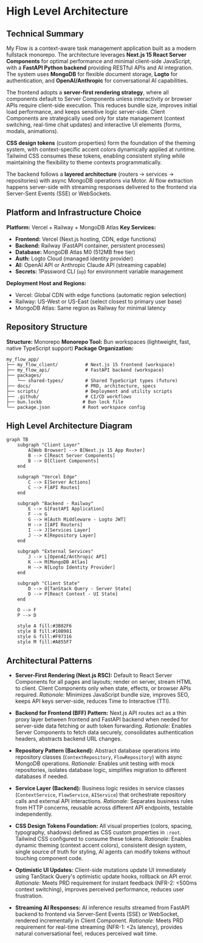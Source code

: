 # High Level Architecture

## Technical Summary

My Flow is a context-aware task management application built as a modern fullstack monorepo. The architecture leverages **Next.js 15 React Server Components** for optimal performance and minimal client-side JavaScript, with a **FastAPI Python backend** providing RESTful APIs and AI integration. The system uses **MongoDB** for flexible document storage, **Logto** for authentication, and **OpenAI/Anthropic** for conversational AI capabilities.

The frontend adopts a **server-first rendering strategy**, where all components default to Server Components unless interactivity or browser APIs require client-side execution. This reduces bundle size, improves initial load performance, and keeps sensitive logic server-side. Client Components are strategically used only for state management (context switching, real-time chat updates) and interactive UI elements (forms, modals, animations).

**CSS design tokens** (custom properties) form the foundation of the theming system, with context-specific accent colors dynamically applied at runtime. Tailwind CSS consumes these tokens, enabling consistent styling while maintaining the flexibility to theme contexts programmatically.

The backend follows a **layered architecture** (routers → services → repositories) with async MongoDB operations via Motor. AI flow extraction happens server-side with streaming responses delivered to the frontend via Server-Sent Events (SSE) or WebSockets.

## Platform and Infrastructure Choice

**Platform:** Vercel + Railway + MongoDB Atlas
**Key Services:**
- **Frontend:** Vercel (Next.js hosting, CDN, edge functions)
- **Backend:** Railway (FastAPI container, persistent processes)
- **Database:** MongoDB Atlas M0 (512MB free tier)
- **Auth:** Logto Cloud (managed identity provider)
- **AI:** OpenAI API or Anthropic Claude API (streaming capable)
- **Secrets:** 1Password CLI (`op`) for environment variable management

**Deployment Host and Regions:**
- Vercel: Global CDN with edge functions (automatic region selection)
- Railway: US-West or US-East (select closest to primary user base)
- MongoDB Atlas: Same region as Railway for minimal latency

## Repository Structure

**Structure:** Monorepo
**Monorepo Tool:** Bun workspaces (lightweight, fast, native TypeScript support)
**Package Organization:**

```
my_flow_app/
├── my_flow_client/          # Next.js 15 frontend (workspace)
├── my_flow_api/             # FastAPI backend (workspace)
├── packages/
│   └── shared-types/        # Shared TypeScript types (future)
├── docs/                    # PRD, architecture, specs
├── scripts/                 # Deployment and utility scripts
├── .github/                 # CI/CD workflows
├── bun.lockb               # Bun lock file
└── package.json            # Root workspace config
```

## High Level Architecture Diagram

```mermaid
graph TB
    subgraph "Client Layer"
        A[Web Browser] --> B[Next.js 15 App Router]
        B --> C[React Server Components]
        B --> D[Client Components]
    end

    subgraph "Vercel Edge"
        C --> E[Server Actions]
        C --> F[API Routes]
    end

    subgraph "Backend - Railway"
        E --> G[FastAPI Application]
        F --> G
        G --> H[Auth Middleware - Logto JWT]
        H --> I[API Routers]
        I --> J[Services Layer]
        J --> K[Repository Layer]
    end

    subgraph "External Services"
        J --> L[OpenAI/Anthropic API]
        K --> M[MongoDB Atlas]
        H --> N[Logto Identity Provider]
    end

    subgraph "Client State"
        D --> O[TanStack Query - Server State]
        D --> P[React Context - UI State]
    end

    O --> F
    P --> D

    style A fill:#3B82F6
    style B fill:#10B981
    style G fill:#F97316
    style M fill:#A855F7
```

## Architectural Patterns

- **Server-First Rendering (Next.js RSC):** Default to React Server Components for all pages and layouts; render on server, stream HTML to client. Client Components only when state, effects, or browser APIs required. _Rationale:_ Minimizes JavaScript bundle size, improves SEO, keeps API keys server-side, reduces Time to Interactive (TTI).

- **Backend for Frontend (BFF) Pattern:** Next.js API routes act as a thin proxy layer between frontend and FastAPI backend when needed for server-side data fetching or auth token forwarding. _Rationale:_ Enables Server Components to fetch data securely, consolidates authentication headers, abstracts backend URL changes.

- **Repository Pattern (Backend):** Abstract database operations into repository classes (`ContextRepository`, `FlowRepository`) with async MongoDB operations. _Rationale:_ Enables unit testing with mock repositories, isolates database logic, simplifies migration to different databases if needed.

- **Service Layer (Backend):** Business logic resides in service classes (`ContextService`, `FlowService`, `AIService`) that orchestrate repository calls and external API interactions. _Rationale:_ Separates business rules from HTTP concerns, reusable across different API endpoints, testable independently.

- **CSS Design Tokens Foundation:** All visual properties (colors, spacing, typography, shadows) defined as CSS custom properties in `:root`. Tailwind CSS configured to consume these tokens. _Rationale:_ Enables dynamic theming (context accent colors), consistent design system, single source of truth for styling, AI agents can modify tokens without touching component code.

- **Optimistic UI Updates:** Client-side mutations update UI immediately using TanStack Query's optimistic update hooks, rollback on API error. _Rationale:_ Meets PRD requirement for instant feedback (NFR-2: <500ms context switching), improves perceived performance, reduces user frustration.

- **Streaming AI Responses:** AI inference results streamed from FastAPI backend to frontend via Server-Sent Events (SSE) or WebSocket, rendered incrementally in Client Component. _Rationale:_ Meets PRD requirement for real-time streaming (NFR-1: <2s latency), provides natural conversational feel, reduces perceived wait time.
